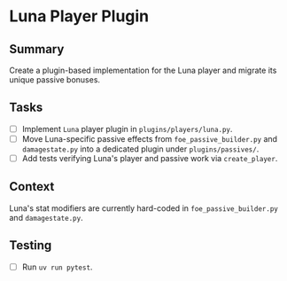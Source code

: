 # Luna Player Plugin

## Summary
Create a plugin-based implementation for the Luna player and migrate its unique passive bonuses.

## Tasks
- [ ] Implement `Luna` player plugin in `plugins/players/luna.py`.
- [ ] Move Luna-specific passive effects from `foe_passive_builder.py` and `damagestate.py` into a dedicated plugin under `plugins/passives/`.
- [ ] Add tests verifying Luna's player and passive work via `create_player`.

## Context
Luna's stat modifiers are currently hard-coded in `foe_passive_builder.py` and `damagestate.py`.

## Testing
- [ ] Run `uv run pytest`.
